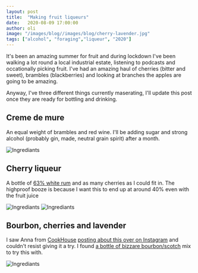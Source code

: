 ```yaml
---
layout: post
title:  "Making fruit liqueurs"
date:   2020-08-09 17:00:00
author: oli
image: "/images/blog//images/blog/cherry-lavender.jpg"
tags: ["alcohol", "foraging","liqueur", "2020"]
---
```


It's been an amazing summer for fruit and during lockdown I've been walking a lot round a local industrial estate, listening to podcasts and occationally picking fruit.  I've had an amazing haul of cherries (bitter and sweet), brambles (blackberries) and looking at branches the apples are going to be amazing.

Anyway, I've three different things currently maserating, I'll update this post once they are ready for bottling and drinking.

## Creme de mure

An equal weight of brambles and red wine.  I'll be adding sugar and strong alcohol (probably gin, made, neutral grain spirit) after a month.  

![Ingrediants](/images/blog/cream-de-mure.jpg)


## Cherry liqueur

A bottle of [63% white rum](https://www.amazon.co.uk/Wray-Nephew-White-Overproof-Rum/dp/B00439UQ0I/ref=as_li_ss_tl?dchild=1&keywords=overproof&qid=1596997446&sr=8-5&linkCode=ll1&tag=hhkudac-21&linkId=2b0d0d68b3a48225c4100a631a60abbe&language=en_GB) and as many cherries as I could fit in.  The highproof booze is because I want this to end up at around 40% even with the fruit juice

![Ingrediants](/images/blog/cherry-1.jpg)
![Ingrediants](/images/blog/cherry-2.jpg)

## Bourbon, cherries and lavender

I saw Anna from [CookHouse](https://www.cookhouse.org/) [posting about this over on Instagram](https://www.instagram.com/p/CDPB0vmJYUQ/) and couldn't resist giving it a try.  I found [a bottle of bizzare bourbon/scotch](https://www.amazon.co.uk/Lucifers-Gold-Original-Whisky-70/dp/B07KKSDT79/ref=as_li_ss_tl?dchild=1&keywords=Lucifer's+Gold&qid=1596997490&sr=8-1&linkCode=ll1&tag=hhkudac-21&linkId=a003f63f16f016f76ef225c3323c4eda&language=en_GB) mix to try this with.

![Ingrediants](/images/blog/cherry-lavender.jpg)
